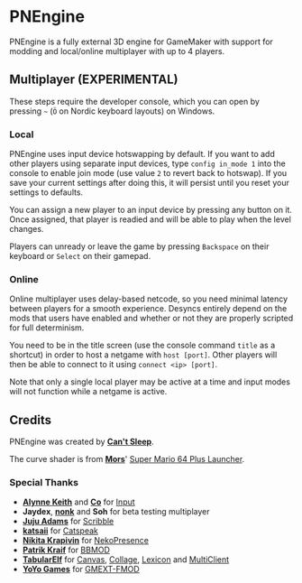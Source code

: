# PNEngine

PNEngine is a fully external 3D engine for GameMaker with support for modding
and local/online multiplayer with up to 4 players.

## Multiplayer (EXPERIMENTAL)

These steps require the developer console, which you can open by pressing `~`
(`Ö` on Nordic keyboard layouts) on Windows.

### Local

PNEngine uses input device hotswapping by default. If you want to add other
players using separate input devices, type `config in_mode 1` into the console
to enable join mode (use value `2` to revert back to hotswap). If you save your
current settings after doing this, it will persist until you reset your
settings to defaults.

You can assign a new player to an input device by pressing any button on it.
Once assigned, that player is readied and will be able to play when the level
changes.

Players can unready or leave the game by pressing `Backspace` on their keyboard
or `Select` on their gamepad.

### Online

Online multiplayer uses delay-based netcode, so you need minimal latency
between players for a smooth experience.
Desyncs entirely depend on the mods that users have enabled and whether or not
they are properly scripted for full determinism.

You need to be in the title screen (use the console command `title` as a
shortcut) in order to host a netgame with `host [port]`. Other players will
then be able to connect to it using `connect <ip> [port]`.

Note that only a single local player may be active at a time and input modes
will not function while a netgame is active.

## Credits

PNEngine was created by **[Can't Sleep](https://cantsleep.cc)**.

The curve shader is from **[Mors](https://mors-games.com/)**' [Super Mario 64 Plus Launcher](https://github.com/MorsGames/sm64plus-launcher).

### Special Thanks

- **[Alynne Keith](https://offalynne.neocities.org)** and **[Co](https://offalynne.github.io/Input/#/6.0/Credits)** for [Input](https://github.com/offalynne/Input)
- **Jaydex**, **[nonk](https://nonk.dev)** and **Soh** for beta testing multiplayer
- **[Juju Adams](https://www.jujuadams.com)** for [Scribble](https://github.com/JujuAdams/Scribble)
- **[katsaii](https://www.katsaii.com)** for [Catspeak](https://www.katsaii.com/catspeak-lang)
- **[Nikita Krapivin](https://github.com/nkrapivin)** for [NekoPresence](https://github.com/nkrapivin/NekoPresence)
- **[Patrik Kraif](https://github.com/kraifpatrik)** for [BBMOD](https://blueburn.cz/bbmod)
- **[TabularElf](https://tabularelf.com)** for [Canvas](https://github.com/tabularelf/Canvas), [Collage](https://github.com/tabularelf/Collage), [Lexicon](https://github.com/tabularelf/lexicon) and [MultiClient](https://github.com/tabularelf/MultiClient)
- **[YoYo Games](https://yoyogames.com)** for [GMEXT-FMOD](https://github.com/YoYoGames/GMEXT-FMOD)